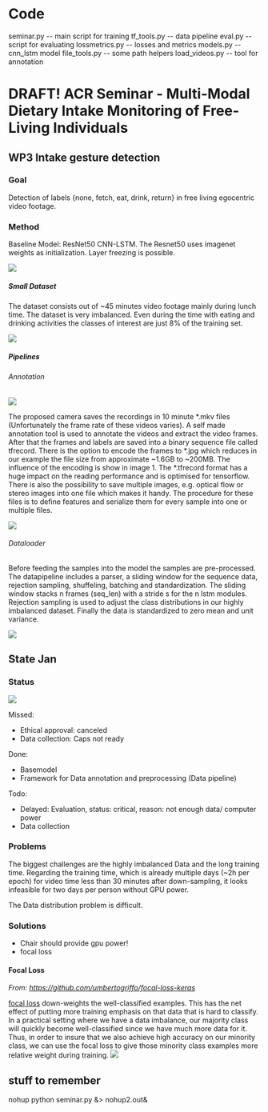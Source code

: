 # Code
seminar.py     -- main script for training
tf_tools.py    -- data pipeline
eval.py        -- script for evaluating 
lossmetrics.py -- losses and metrics
models.py      -- cnn_lstm model
file_tools.py  -- some path helpers
load_videos.py -- tool for annotation 


# DRAFT! ACR Seminar - Multi-Modal Dietary Intake Monitoring of Free-Living Individuals

## WP3 Intake gesture detection

### Goal

Detection of labels {none, fetch, eat, drink, return} in free living egocentric video footage.

### Method

Baseline Model: ResNet50 CNN-LSTM. The Resnet50 uses imagenet weights as initialization. Layer freezing is possible.

![](report/model.png)



##### Small Dataset

The dataset consists out of ~45 minutes video footage mainly during lunch time. The dataset is very imbalanced. Even during the time with eating and drinking activities the classes of interest are just 8% of the training set. 

![](report/datad.png)

##### Pipelines

###### Annotation

![](report/compression_influence.png)

The proposed camera saves the recordings in 10 minute *.mkv files (Unfortunately the frame rate of these videos varies). A self made annotation tool is used to annotate the videos and extract the video frames. After that the frames and labels are saved into a binary sequence file called tfrecord. There is the option to encode the frames to *.jpg which reduces in our example the file size from approximate ~1.6GB to ~200MB. The influence of the encoding is show in image 1. The *.tfrecord format has a huge impact on the reading performance and is optimised for tensorflow. There is also the possibility to save multiple images, e.g. optical flow or stereo images into one file which makes it handy. The procedure for these files is to define features and serialize them for every sample into one or multiple files.





![](report/anno.png)

###### Dataloader

Before feeding the samples into the model the samples are pre-processed. The datapipeline includes a parser, a sliding window for the sequence data, rejection sampling, shuffeling, batching and standardization. The sliding window stacks n frames (seq_len) with a stride s for the n lstm modules. Rejection sampling is used to adjust the class distributions in our highly imbalanced dataset. Finally the data is standardized to zero mean and unit variance.

![](report/data.png)

## State Jan

### Status

![](report/gannt.png)

Missed:

- Ethical approval: canceled
- Data collection: Caps not ready

Done:

- Basemodel
- Framework for Data annotation and preprocessing (Data pipeline) 

Todo:

- Delayed: Evaluation, status: critical, reason: not enough data/ computer power
- Data collection



### Problems

The biggest challenges are the highly imbalanced Data and the long training time. Regarding the training time, which is already multiple days (~2h per epoch)  for video time less than 30 minutes after down-sampling, it looks infeasible for two days per person without GPU power. 

The Data distribution problem is difficult.

### Solutions

- Chair should provide gpu power!
- focal loss

#### Focal Loss

*From: https://github.com/umbertogriffo/focal-loss-keras*

[focal loss](https://arxiv.org/abs/1708.02002) down-weights the well-classified examples. This has the net effect of putting more training emphasis on that data that is hard to classify. In a practical setting where we have a data imbalance, our majority class will quickly become well-classified since we have much more data for it. Thus, in order to insure that we also achieve high accuracy on our minority class, we can use the focal loss to give those minority class examples more relative weight during training.
![](https://github.com/umbertogriffo/focal-loss-keras/blob/master/focal_loss.png)





## stuff to remember

nohup python seminar.py &> nohup2.out&
